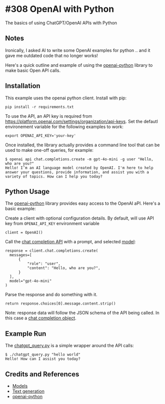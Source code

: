 # #308 OpenAI with Python

The basics of using ChatGPT/OpenAI APIs with Python

## Notes

Ironically, I asked AI to write some OpenAI examples for python .. and it gave me outdated code that no longer works!

Here's a quick outline and example of using the [openai-python](https://github.com/openai/openai-python) library
to make basic Open API calls.

## Installation

This example uses the openai python client. Install with pip:

    pip install -r requirements.txt

To use the API, an API key is required from <https://platform.openai.com/settings/organization/api-keys>.
Set the defautl environement variable for the following examples to work:

    export OPENAI_API_KEY='your-key'

Once installed, the library actually provides a command line tool that can be used to make one-off queries, for example:

    $ openai api chat.completions.create -m gpt-4o-mini -g user "Hello, who are you?"
    Hello! I’m an AI language model created by OpenAI. I'm here to help answer your questions, provide information, and assist you with a variety of topics. How can I help you today?

## Python Usage

The [openai-python](https://github.com/openai/openai-python) library provides easy access to the OpenAI aPI.
Here's a basic example:

Create a client with optional configuration details. By default, will use API key from `OPENAI_API_KEY` environment variable

    client = OpenAI()

Call the [chat completion API](https://platform.openai.com/docs/api-reference/chat/create)
with a prompt, and selected [model](https://platform.openai.com/docs/models):

    response = client.chat.completions.create(
      messages=[
          {
              "role": "user",
              "content": "Hello, who are you?",
          }
      ],
      model="gpt-4o-mini"
    )

Parse the response and do something with it.

    return response.choices[0].message.content.strip()

Note: response data will follow the JSON schema of the API being called. In this case a [chat completion object](https://platform.openai.com/docs/api-reference/chat/object).

## Example Run

The [chatgpt_query.py](./chatgpt_query.py) is a simple wrapper around the API calls:

    $ ./chatgpt_query.py "hello world"
    Hello! How can I assist you today?

## Credits and References

* [Models](https://platform.openai.com/docs/models)
* [Text generation](https://platform.openai.com/docs/guides/text-generation)
* [openai-python](https://github.com/openai/openai-python)
